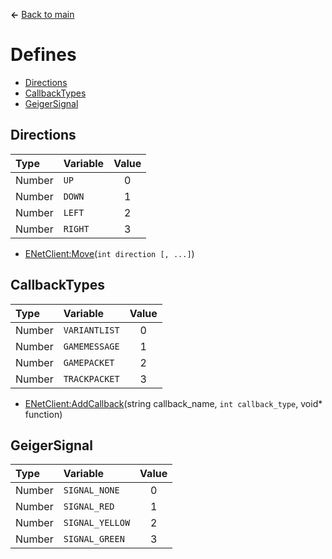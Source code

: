 **←** [Back to main](Main.md)

# Defines
* [Directions](#Directions)
* [CallbackTypes](#CallbackTypes)
* [GeigerSignal](#GeigerSignal)

## Directions
| Type | Variable | Value |
|:-----|:---------|:-----:|
|Number|`UP`|0|
|Number|`DOWN`|1|
|Number|`LEFT`|2|
|Number|`RIGHT`|3|

* [ENetClient:Move](Functions.md#Move)(`int direction [, ...]`)

## CallbackTypes
| Type | Variable | Value |
|:-----|:---------|:-----:|
|Number|`VARIANTLIST`|0|
|Number|`GAMEMESSAGE`|1|
|Number|`GAMEPACKET`|2|
|Number|`TRACKPACKET`|3|

* [ENetClient:AddCallback](Functions.md#AddCallback)(string callback_name, `int callback_type`, void* function)

## GeigerSignal
| Type | Variable | Value |
|:-----|:---------|:-----:|
|Number|`SIGNAL_NONE`|0|
|Number|`SIGNAL_RED`|1|
|Number|`SIGNAL_YELLOW`|2|
|Number|`SIGNAL_GREEN`|3|
